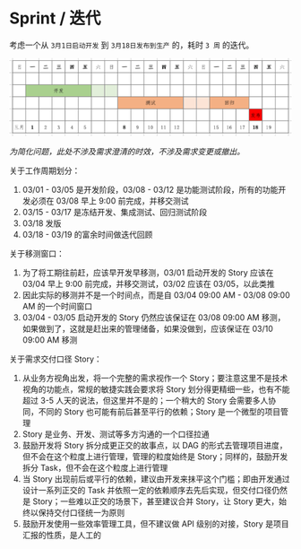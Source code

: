 # Sprint / 迭代

考虑一个从 `3月1日启动开发` 到 `3月18日发布到生产` 的，耗时 `3 周` 的迭代。

![Sprint](./rsrc/scrum-sprint.png "Sprint")

*为简化问题，此处不涉及需求澄清的时效，不涉及需求变更或撤出。*

关于工作周期划分：

1. 03/01 - 03/05 是开发阶段，03/08 - 03/12 是功能测试阶段，所有的功能开发必须在 03/08 早上 9:00 前完成，并移交测试
2. 03/15 - 03/17 是冻结开发、集成测试、回归测试阶段
3. 03/18 发版
4. 03/18 - 03/19 的富余时间做迭代回顾

关于移测窗口：

1. 为了将工期往前赶，应该早开发早移测，03/01 启动开发的 Story 应该在 03/04 早上 9:00 前完成，并移交测试，03/02 应该在 03/05，以此类推
2. 因此实际的移测并不是一个时间点，而是自 03/04 09:00 AM - 03/08 09:00 AM 的一个时间窗口
3. 03/04 - 03/05 启动开发的 Story 仍然应该保证在 03/08 09:00 AM 移测，如果做到了，这就是赶出来的管理储备，如果没做到，应该保证在 03/10 09:00 AM 移测

关于需求交付口径 Story：

1. 从业务方视角出发，将一个完整的需求视作一个 Story；要注意这里不是技术视角的功能点，常规的敏捷实践会要求将 Story 划分得更精细一些，也有不能超过 3-5 人天的说法，但这里并不是的；一个稍大的 Story 会需要多人协同，不同的 Story 也可能有前后甚至平行的依赖；Story 是一个微型的项目管理
2. Story 是业务、开发、测试等多方沟通的一个口径拉通
3. 鼓励开发将 Story 拆分成更正交的故事点，以 DAG 的形式去管理项目进度，但不会在这个粒度上进行管理，管理的粒度始终是 Story；同样的，鼓励开发拆分 Task，但不会在这个粒度上进行管理
4. 当 Story 出现前后或平行的依赖，建议由开发来抹平这个门槛；即由开发通过设计一系列正交的 Task 并依照一定的依赖顺序去先后实现，但交付口径仍然是 Story；一些难以正交的场景下，甚至建议合并 Story，让 Story 更大，始终以保持交付口径统一为原则
5. 鼓励开发使用一些效率管理工具，但不建议做 API 级别的对接，Story 是项目汇报的性质，是人工的
